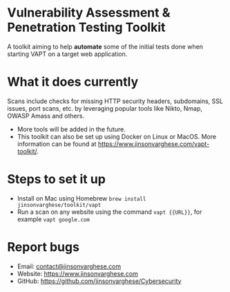 # Vulnerability Assessment & Penetration Testing Toolkit

A toolkit aiming to help **automate** some of the initial tests done when starting VAPT on a target web application.

# What it does currently

Scans include checks for missing HTTP security headers, subdomains, SSL issues, port scans, etc. by leveraging popular tools like Nikto, Nmap, OWASP Amass and others. 

+ More tools will be added in the future.
+ This toolkit can also be set up using Docker on Linux or MacOS. More information can be found at https://www.jinsonvarghese.com/vapt-toolkit/.

# Steps to set it up

+ Install on Mac using Homebrew `brew install jinsonvarghese/toolkit/vapt`
+ Run a scan on any website using the command `vapt {{URL}}`, for example `vapt google.com`

# Report bugs

+ Email: contact@jinsonvarghese.com
+ Website: https://www.jinsonvarghese.com
+ GitHub: https://github.com/jinsonvarghese/Cybersecurity
